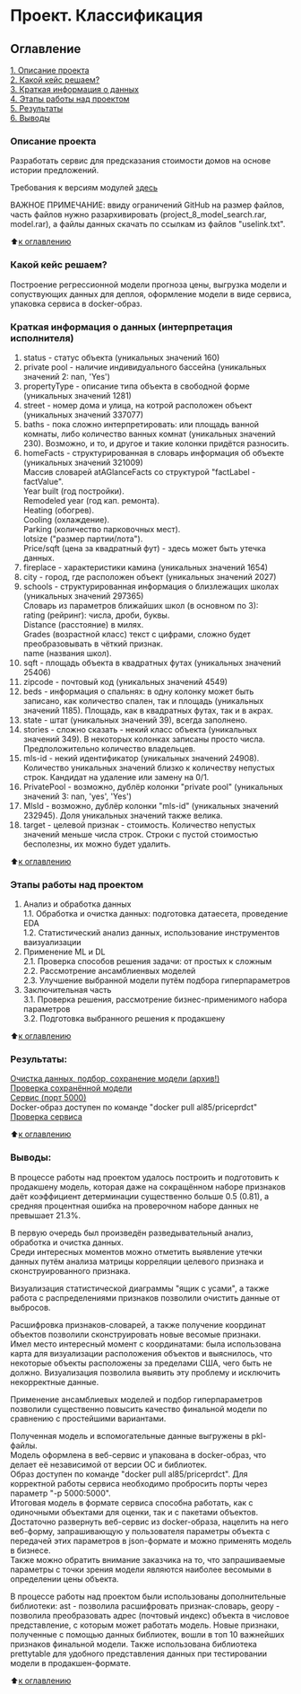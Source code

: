 # Проект. Классификация

## Оглавление  
[1. Описание проекта](https://github.com/al-math/sf_data_science/tree/main/project_8_price_predict/README.md#Описание-проекта)  
[2. Какой кейс решаем?](https://github.com/al-math/sf_data_science/tree/main/project_8_price_predict/README.md#Какой-кейс-решаем)  
[3. Краткая информация о данных](https://github.com/al-math/sf_data_science/tree/main/project_8_price_predict/README.md#Краткая-информация-о-данных)  
[4. Этапы работы над проектом](https://github.com/al-math/sf_data_science/tree/main/project_8_price_predict/README.md#Этапы-работы-над-проектом)  
[5. Результаты](https://github.com/al-math/sf_data_science/tree/main/project_8_price_predict/README.md#Результаты)    
[6. Выводы](https://github.com/al-math/sf_data_science/tree/main/project_8_price_predict/README.md#Выводы) 

### Описание проекта    
Разработать сервис для предсказания стоимости домов на основе истории предложений.

Требования к версиям модулей [здесь](https://github.com/al-math/sf_data_science/tree/main/project_8_price_predict/requirements.txt)

ВАЖНОЕ ПРИМЕЧАНИЕ: ввиду ограничений GitHub на размер файлов, часть файлов нужно разархивировать (project_8_model_search.rar, model.rar), а файлы данных скачать по ссылкам из файлов "uselink.txt".

:arrow_up:[к оглавлению](https://github.com/al-math/sf_data_science/tree/main/project_8_price_predict/README.md#Оглавление)


### Какой кейс решаем?    
Построение регрессионной модели прогноза цены, выгрузка модели и сопуствующих данных для деплоя, оформление модели в виде сервиса, упаковка сервиса в docker-образ.

### Краткая информация о данных (интерпретация исполнителя)
1. status - статус объекта (уникальных значений 160)
2. private pool - наличие индивидуального бассейна (уникальных значений 2: nan, 'Yes')
3. propertyType - описание типа объекта в свободной форме (уникальных значений 1281)
4. street - номер дома и улица, на котрой расположен объект (уникальных значений 337077)
5. baths - пока сложно интерпретировать: или площадь ванной комнаты, либо количество ванных комнат (уникальных значений 230). Возможно, и то, и другое и такие колонки придётся разносить.
6. homeFacts - структурированная в словарь информация об объекте (уникальных значений 321009)<br/>
Массив словарей atAGlanceFacts со структурой "factLabel - factValue".<br/>
Year built (год постройки).<br/>
Remodeled year (год кап. ремонта).<br/>
Heating (обогрев).<br/>
Cooling (охлаждение).<br/>
Parking (количество парковочных мест).<br/>
lotsize ("размер партии/лота").<br/>
Price/sqft (цена за квадратный фут) - здесь может быть утечка данных.<br/>
7. fireplace - характеристики камина (уникальных значений 1654)
8. city - город, где расположен объект (уникальных значений 2027)
9. schools - структурированная информация о близлежащих школах (уникальных значений 297365)<br/>
Словарь из параметров ближайших школ (в основном по 3):<br/>
rating (рейринг): числа, дроби, буквы.<br/>
Distance (расстояние) в милях.<br/>
Grades (возрастной класс) текст с цифрами, сложно будет преобразовывать в чёткий признак.<br/>
name (названия школ).<br/>
10. sqft - площадь объекта в квадратных футах (уникальных значений 25406)
11. zipcode - почтовый код (уникальных значений 4549)
12. beds - информация о спальнях: в одну колонку может быть записано, как количество спален, так и площадь (уникальных значений 1185). Площадь, как в квадратных футах, так и в акрах.
13. state - штат (уникальных значений 39), всегда заполнено.
14. stories - сложно сказать - некий класс объекта (уникальных значений 349). В некоторых колонках записаны просто числа. Предположительно количество владельцев.
15. mls-id - некий идентификатор (уникальных значений 24908). Количество уникальных значений близко к количеству непустых строк. Кандидат на удаление или замену на 0/1.
16. PrivatePool - возможно, дублёр колонки "private pool" (уникальных значений 3: nan, 'yes', 'Yes')
17. MlsId - возможно, дублёр колонки "mls-id" (уникальных значений 232945). Доля уникальных значений также велика.
18. target - целевой признак - стоимость. Количество непустых значений меньше числа строк. Строки с пустой стоимостью бесполезны, их можно будет удалить.
  
:arrow_up:[к оглавлению](https://github.com/al-math/sf_data_science/tree/main/project_8_price_predict/README.md#Оглавление)

### Этапы работы над проектом  
1. Анализ и обработка данных<br/>
1.1. Обработка и очистка данных: подготовка датаесета, проведение EDA<br/>
1.2. Статистический анализ данных, использование инструментов ваизуализации
2. Применение ML и DL<br/>
2.1. Проверка способов решения задачи: от простых к сложным<br/>
2.2. Рассмотрение ансамблиенвых моделей<br/>
2.3. Улучшение выбранной модели путём подбора гиперпараметров
3.	Заключительная часть<br/>
3.1. Проверка решения, рассмотрение бизнес-применимого набора параметров<br/>
3.2. Подготовка выбранного решения к продакшену

:arrow_up:[к оглавлению](https://github.com/al-math/sf_data_science/tree/main/project_8_price_predict/README.md#Оглавление)

### Результаты:  
[Очистка данных, подбор, сохранение модели (архив!)](https://github.com/al-math/sf_data_science/tree/main/project_8_price_predict/project_8_model_search.rar)<br/>
[Проверка сохранённой модели](https://github.com/al-math/sf_data_science/tree/main/project_8_price_predict/manual_model_test.ipynb)<br/>
[Сервис (порт 5000)](https://github.com/al-math/sf_data_science/tree/main/project_8_price_predict/Service/docker)<br/>
Docker-образ доступен по команде "docker pull al85/priceprdct"<br/>
[Проверка сервиса](https://github.com/al-math/sf_data_science/tree/main/project_8_price_predict/Service/test)<br/>

:arrow_up:[к оглавлению](https://github.com/al-math/sf_data_science/tree/main/project_8_price_predict/README.md#Оглавление)


### Выводы:  
В процессе работы над проектом удалось построить и подготовить к продакшену модель, которая даже на сокращённом наборе признаков даёт коэффициент детерминации существенно больше 0.5 (0.81), а средняя процентная ошибка на проверочном наборе данных не превышает 21.3%.<br/>

В первую очередь был произведён разведывательный анализ, обработка и очистка данных.<br/>
Среди интересных моментов можно отметить выявление утечки данных путём анализа матрицы корреляции целевого признака и сконструированного признака.<br/>

Визуализация статистической диаграммы "ящик с усами", а также работа с распределениями признаков позволили очистить данные от выбросов.<br/>

Расшифровка признаков-словарей, а также получение координат объектов позволили сконструировать новые весомые признаки.<br/>
Имел место интересный момент с координатами: была использована карта для визуализации расположения объектов и выяснилось, что некоторые объекты расположены за пределами США, чего быть не должно. Визуализация позволила выявить эту проблему и исключить некорректные данные.<br/>

Применение ансамблиевых моделей и подбор гиперпараметров позволили существенно повысить качество финальной модели по сравнению с простейшими вариантами.<br/>

Полученная модель и вспомогательные данные выгружены в pkl-файлы.<br/>
Модель оформлена в веб-сервис и упакована в docker-образ, что делает её независимой от версии ОС и библиотек.<br/>
Образ доступен по команде "docker pull al85/priceprdct". Для корректной работы сервиса необходимо пробросить порты через параметр "-p 5000:5000".<br/>
Итоговая модель в формате сервиса способна работать, как с одиночными объектами для оценки, так и с пакетами объектов.<br/>
Достаточно развернуть веб-сервис из docker-образа, нацелить на него веб-форму, запрашивающую у пользователя параметры объекта с передачей этих параметров в json-формате и можно применять модель в бизнесе.<br/>
Также можно обратить внимание заказчика на то, что запрашиваемые параметры с точки зрения модели являются наиболее весомыми в определении цены объекта.<br/>

В процессе работы над проектом были использованы дополнительные библиотеки: ast - позволила расшифровать признак-словарь, geopy - позволила преобразовать адрес (почтовый индекс) объекта в числовое представление, с которым может работать модель. Новые признаки, полученные с помощью данных библиотек, вошли в топ 10 важнейших признаков финальной модели. Также использована библиотека prettytable для удобного представления данных при тестировании модели в продакшен-формате.

:arrow_up:[к оглавлению](https://github.com/al-math/sf_data_science/tree/main/project_8_price_predict/README.md#Оглавление)
